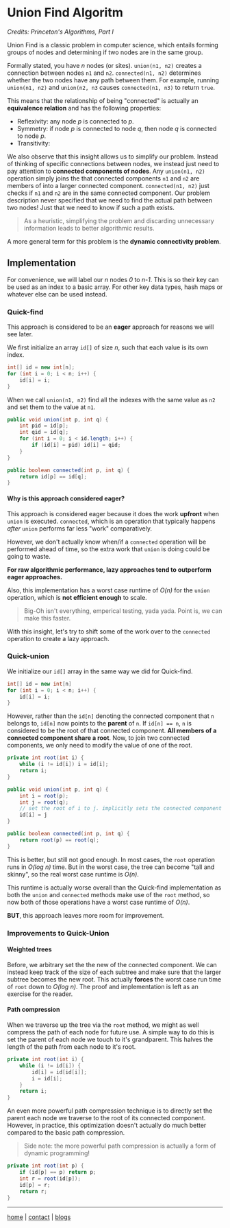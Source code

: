 # Union Find Algoritm

*Credits: Princeton's Algorithms, Part I*

Union Find is a classic problem in computer science, which entails forming groups of nodes and determining if two nodes are in the same group.

Formally stated, you have *n* nodes (or sites). `union(n1, n2)` creates a connection between nodes `n1` and `n2`.  `connected(n1, n2)` determines whether the two nodes have any path between them. For example, running `union(n1, n2)` and `union(n2, n3` causes `connected(n1, n3)` to return `true`. 

This means that the relationship of being "connected" is actually an **equivalence relation** and has the following properties:

- Reflexivity: any node *p* is connected to *p*.
- Symmetry: if node *p* is connected to node *q*, then node *q* is connected to node *p*.
- Transitivity: 

We also observe that this insight allows us to simplify our problem. Instead of thinking of specific connections between nodes, we instead just need to pay attention to **connected components of nodes**. 
Any `union(n1, n2)` operation simply joins the that connected components `n1` and `n2` are members of into a larger connected component. `connected(n1, n2)` just checks if `n1` and `n2` are in the same connected component. Our problem description never specified that we need to find the actual path between two nodes! Just that we need to know if such a path exists. 

> As a heuristic, simplifying the problem and discarding unnecessary information leads to better algorithmic results.

A more general term for this problem is the **dynamic connectivity problem**.

## Implementation

For convenience, we will label our *n* nodes *0* to *n-1*. This is so their key can be used as an index to a basic array. For other key data types, hash maps or whatever else can be used instead.

### Quick-find

This approach is considered to be an **eager** approach for reasons we will see later.

We first initialize an array `id[]` of size *n*, such that each value is its own index.

```java
int[] id = new int[n];
for (int i = 0; i < n; i++) {
    id[i] = i;
}
```

When we call `union(n1, n2)` find all the indexes with the same value as `n2` and set them to the value at `n1`. 

```java
public void union(int p, int q) {
    int pid = id[p];
    int qid = id[q];
    for (int i = 0; i < id.length; i++) {
        if (id[i] = pid) id[i] = qid;
    }
}

public boolean connected(int p, int q) {
    return id[p] == id[q];
}
```

#### Why is this approach considered eager? 

This approach is considered eager because it does the work **upfront** when `union` is executed. `connected`, which is an operation that typically happens *after* `union` performs far less "work" comparatively. 

However, we don't actually know when/if a `connected` operation will be performed ahead of time, so the extra work that `union` is doing could be going to waste. 

**For raw algorithmic performance, lazy approaches tend to outperform eager approaches.**

Also, this implementation has a worst case runtime of *O(n)* for the `union` operation, which is **not efficient enough** to scale. 

> Big-Oh isn't everything, emperical testing, yada yada. Point is, we can make this faster.

With this insight, let's try to shift some of the work over to the `connected` operation to create a lazy approach. 

### Quick-union

We initialize our `id[]` array in the same way we did for Quick-find. 

```java
int[] id = new int[n]
for (int i = 0; i < n; i++) {
    id[i] = i;
}
```

However, rather than the `id[n]` denoting the connected component that `n` belongs to, `id[n]` now points to the **parent** of `n`.  If `id[n] == n`, `n` is considered to be the root of that connected component. **All members of a connected component share a root**. Now, to join two connected components, we only need to modify the value of one of the root. 

```java
private int root(int i) {
    while (i != id[i]) i = id[i];
    return i;
}

public void union(int p, int q) {
    int i = root(p);
    int j = root(q);
    // set the root of i to j. implicitly sets the connected component to be "under" j.
    id[i] = j
}

public boolean connected(int p, int q) {
    return root(p) == root(q);
}
```

This is better, but still not good enough. In most cases, the `root` operation runs in *O(log n)* time. But in the worst case, the tree can become "tall and skinny", so the real worst case runtime is *O(n)*.

This runtime is actually worse overall than the Quick-find implementation as both the `union` and `connected` methods make use of the `root` method, so now both of those operations have a worst case runtime of *O(n)*. 

**BUT**, this approach leaves more room for improvement. 

### Improvements to Quick-Union

#### Weighted trees

Before, we arbitrary set the the new of the connected component. We can instead keep track of the size of each subtree and make sure that the larger subtree becomes the new root. This actually **forces** the worst case run time of `root` down to *O(log n)*. The proof and implementation is left as an exercise for the reader.

#### Path compression

When we traverse up the tree via the `root` method, we might as well compress the path of each node for future use. A simple way to do this is set the parent of each node we touch to it's grandparent. This halves the length of the path from each node to it's root.

```java
private int root(int i) {
    while (i != id[i]) {
        id[i] = id[id[i]];
        i = id[i];
    }
    return i;
}
```

An even more powerful path compression technique is to directly set the parent each node we traverse to the root of its connected component. However, in practice, this optimization doesn't actually do much better compared to the basic path compression.

> Side note: the more powerful path compression is actually a form of dynamic programming!

```java
private int root(int p) {
    if (id[p] == p) return p;
    int r = root(id[p]);
    id[p] = r;
    return r;
}
```

---

[home](/index.md) | [contact](/contact.md) | [blogs](/blogs/index.md)